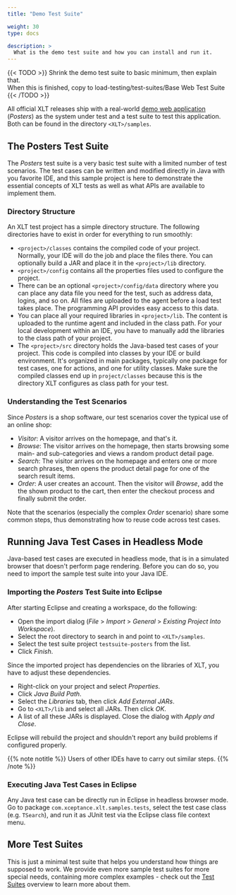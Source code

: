 ```yaml
---
title: "Demo Test Suite"

weight: 30
type: docs

description: >
  What is the demo test suite and how you can install and run it.
---
```


{{< TODO >}}
Shrink the demo test suite to basic minimum, then explain that.
<br />
When this is finished, copy to load-testing/test-suites/Base Web Test Suite
{{< /TODO >}}

All official XLT releases ship with a real-world [demo web application](../20-demo-application) (*Posters*) as the system under test and a test suite to test this application. Both can be found in the directory `<XLT>/samples`.

## The Posters Test Suite

The *Posters* test suite is a very basic test suite with a limited number of test scenarios. The test cases can be written and modified directly in Java with you favorite IDE, and this sample project is here to demonstrate the essential concepts of XLT tests as well as what APIs are available to implement them.

### Directory Structure

An XLT test project has a simple directory structure. The following directories have to exist in order for everything to run smoothly:

- `<project>/classes` contains the compiled code of your project. Normally, your IDE will do the job and place the files there. You can optionally build a JAR and place it in the `<project>/lib` directory.
- `<project>/config` contains all the properties files used to configure the project.
- There can be an optional `<project>/config/data` directory where you can place any data file you need for the test, such as address data, logins, and so on. All files are uploaded to the agent before a load test takes place. The programming API provides easy access to this data.
- You can place all your required libraries in `<project>/lib`. The content is uploaded to the runtime agent and included in the class path. For your local development within an IDE, you have to manually add the libraries to the class path of your project.
- The `<project>/src` directory holds the Java-based test cases of your project. This code is compiled into classes by your IDE or build environment. It's organized in main packages, typically one package for test cases, one for actions, and one for utility classes. Make sure the compiled classes end up in `project/classes` because this is the directory XLT configures as class path for your test.

### Understanding the Test Scenarios

Since _Posters_ is a shop software, our test scenarios cover the typical use of an online shop:
- *Visitor*: A visitor arrives on the homepage, and that's it.
- *Browse*: The visitor arrives on the homepage, then starts browsing some main- and sub-categories and views a random product detail page.
- *Search*: The visitor arrives on the homepage and enters one or more search phrases, then opens the product detail page for one of the search result items.
- *Order*: A user creates an account. Then the visitor will *Browse*, add the the shown product to the cart, then enter the checkout process and finally submit the order.

Note that the scenarios (especially the complex *Order* scenario) share some common steps, thus demonstrating how to reuse code across test cases.

## Running Java Test Cases in Headless Mode

Java-based test cases are executed in headless mode, that is in a simulated browser that doesn't perform page rendering. Before you can do so, you need to import the sample test suite into your Java IDE.

### Importing the _Posters_ Test Suite into Eclipse

After starting Eclipse and creating a workspace, do the following:
- Open the import dialog (_File_ > _Import_ > _General_ > _Existing Project Into Workspace_).
- Select the root directory to search in and point to `<XLT>/samples`.
- Select the test suite project `testsuite-posters` from the list.
- Click _Finish_.

Since the imported project has dependencies on the libraries of XLT, you have to adjust these dependencies.
- Right-click on your project and select _Properties_.
- Click _Java Build Path_.
- Select the _Libraries_ tab, then click _Add External JARs_.
- Go to `<XLT>/lib` and select all JARs. Then click _OK_.
- A list of all these JARs is displayed. Close the dialog with _Apply and Close_.

Eclipse will rebuild the project and shouldn't report any build problems if configured properly.

{{% note notitle %}}
Users of other IDEs have to carry out similar steps.
{{% /note %}}

### Executing Java Test Cases in Eclipse

Any Java test case can be directly run in Eclipse in headless browser mode. Go to package `com.xceptance.xlt.samples.tests`, select the test case class (e.g. `TSearch`), and run it as JUnit test via the Eclipse class file context menu.

## More Test Suites

This is just a minimal test suite that helps you understand how things are supposed to work. We provide even more sample test suites for more special needs, containing more complex examples - check out the [Test Suites](../../test-suites) overview to learn more about them.